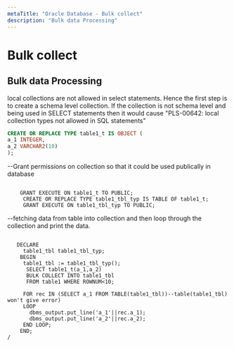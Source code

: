 ```yaml
---
metaTitle: "Oracle Database - Bulk collect"
description: "Bulk data Processing"
---
```


# Bulk collect



## Bulk data Processing


local collections are not allowed in select statements. Hence the first step is to create a schema level collection.
If the collection is not schema level and being used in SELECT statements then it would cause "PLS-00642: local collection types not allowed in SQL statements"

```sql
CREATE OR REPLACE TYPE table1_t IS OBJECT (
a_1 INTEGER,
a_2 VARCHAR2(10)
);

```

--Grant permissions on collection so that it could be used publically in database

```

    GRANT EXECUTE ON table1_t TO PUBLIC;
     CREATE OR REPLACE TYPE table1_tbl_typ IS TABLE OF table1_t;
     GRANT EXECUTE ON table1_tbl_typ TO PUBLIC;

```

--fetching data from table into collection and then loop through the collection and print the data.

```

   DECLARE
     table1_tbl table1_tbl_typ;
    BEGIN
     table1_tbl := table1_tbl_typ();
      SELECT table1_t(a_1,a_2)  
      BULK COLLECT INTO table1_tbl 
      FROM table1 WHERE ROWNUM<10;

     FOR rec IN (SELECT a_1 FROM TABLE(table1_tbl))--table(table1_tbl) won't give error)
     LOOP
       dbms_output.put_line('a_1'||rec.a_1);
       dbms_output.put_line('a_2'||rec.a_2);
     END LOOP;
    END;
/

```


